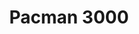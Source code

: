 ---
title: Pacman 3000
year: 2012
imgurl: /assets/img/projects/pm3000.jpg
imgalt: Screenshot of Pacman3000
active: true
desc: Pacman 3000 was developed as a demo for a grade 9 business trade show. Starring Pacman in a fully 3D world, the player must collect coins while navigating the terrain, avoiding ghosts and laser turrets.
btns: 
- {text: More Info Coming Soon!, link: "#", active: false}
---